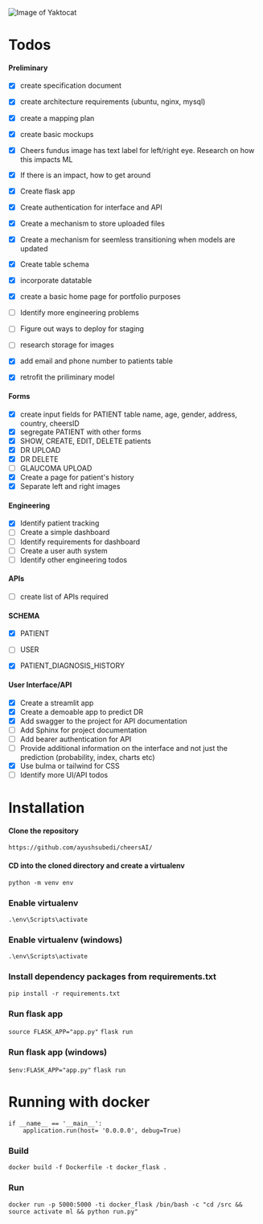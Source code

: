 
![Image of Yaktocat](https://github.com/CHEERS-Hospital/cheersAI/blob/main/cheersAI/static/img/logo.png?raw=true)

# Todos

#### Preliminary
- [x] create specification document
- [x] create architecture requirements (ubuntu, nginx, mysql)
- [x] create a mapping plan
- [x] create basic mockups
- [x] Cheers fundus image has text label for left/right eye. Research on how this impacts ML
- [x] If there is an impact, how to get around
- [x] Create flask app
- [x] Create authentication for interface and API
- [x] Create a mechanism to store uploaded files
- [x] Create a mechanism for seemless transitioning when models are updated
- [x] Create table schema
- [x] incorporate datatable
- [x] create a basic home page for portfolio purposes
- [ ] Identify more engineering problems
- [ ] Figure out ways to deploy for staging
- [ ] research storage for images
- [x] add email and phone number to patients table
- [x] retrofit the priliminary model


#### Forms
- [x] create input fields for PATIENT table name, age, gender, address, country, cheersID
- [x] segregate PATIENT with other forms
- [x] SHOW, CREATE, EDIT, DELETE patients
- [x] DR UPLOAD
- [x] DR DELETE
- [ ] GLAUCOMA UPLOAD
- [x] Create a page for patient's history
- [x] Separate left and right images

#### Engineering
- [x] Identify patient tracking
- [ ] Create a simple dashboard 
- [ ] Identify requirements for dashboard
- [ ] Create a user auth system
- [ ] Identify other engineering todos

#### APIs
- [ ] create list of APIs required

#### SCHEMA
- [x] PATIENT
- [ ] USER
- [x] PATIENT_DIAGNOSIS_HISTORY


#### User Interface/API
- [x] Create a streamlit app
- [x] Create a demoable app to predict DR
- [x] Add swagger to the project for API documentation
- [ ] Add Sphinx for project documentation
- [ ] Add bearer authentication for API
- [ ] Provide additional information on the interface and not just the prediction (probability, index, charts etc)
- [x] Use bulma or tailwind for CSS
- [ ] Identify more UI/API todos

# Installation

#### Clone the repository

`https://github.com/ayushsubedi/cheersAI/`


#### CD into the cloned directory and create a virtualenv

`python -m venv env`


### Enable virtualenv

`.\env\Scripts\activate`


### Enable virtualenv (windows)

`.\env\Scripts\activate`

### Install dependency packages from requirements.txt

`pip install -r requirements.txt`

### Run flask app
`source FLASK_APP="app.py"`
`flask run`

### Run flask app (windows)
`$env:FLASK_APP="app.py"`
`flask run`

# Running with docker

```
if __name__ == '__main__':
    application.run(host= '0.0.0.0', debug=True)
```

### Build
```docker build -f Dockerfile -t docker_flask .```

### Run
```docker run -p 5000:5000 -ti docker_flask /bin/bash -c "cd /src && source activate ml && python run.py"```
